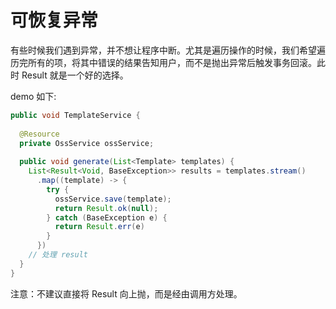 # 可恢复异常

有些时候我们遇到异常，并不想让程序中断。尤其是遍历操作的时候，我们希望遍历完所有的项，将其中错误的结果告知用户，而不是抛出异常后触发事务回滚。此时 Result 就是一个好的选择。

demo 如下:

```java
public void TemplateService {
  
  @Resource
  private OssService ossService;
    
  public void generate(List<Template> templates) {
    List<Result<Void, BaseException>> results = templates.stream()
      .map((template) -> {
        try {
          ossService.save(template);
          return Result.ok(null);
        } catch (BaseException e) {
          return Result.err(e)
        }
      })
    // 处理 result
  }
}
```

注意：不建议直接将 Result 向上抛，而是经由调用方处理。
